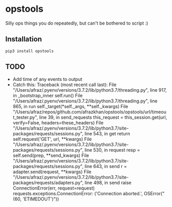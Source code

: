# opstools

Silly ops things you do repeatedly, but can't be bothered to script :)

## Installation

`pip3 install opstools`

## TODO

* Add time of any events to output
* Catch this:
      Traceback (most recent call last):
      File "/Users/afraz/.pyenv/versions/3.7.2/lib/python3.7/threading.py", line 917, in _bootstrap_inner
        self.run()
      File "/Users/afraz/.pyenv/versions/3.7.2/lib/python3.7/threading.py", line 865, in run
        self._target(*self._args, **self._kwargs)
      File "/Users/afraz/repos/github.com/afrazkhan/opstools/opstools/url/timeout_tester.py", line 39, in send_requests
        this_request = this_session.get(url, verify=False, headers=these_headers)
      File "/Users/afraz/.pyenv/versions/3.7.2/lib/python3.7/site-packages/requests/sessions.py", line    543, in get
        return self.request('GET', url, **kwargs)
      File "/Users/afraz/.pyenv/versions/3.7.2/lib/python3.7/site-packages/requests/sessions.py", line    530, in request
        resp = self.send(prep, **send_kwargs)
      File "/Users/afraz/.pyenv/versions/3.7.2/lib/python3.7/site-packages/requests/sessions.py", line    643, in send
        r = adapter.send(request, **kwargs)
      File "/Users/afraz/.pyenv/versions/3.7.2/lib/python3.7/site-packages/requests/adapters.py", line    498, in send
        raise ConnectionError(err, request=request)
    requests.exceptions.ConnectionError: ('Connection aborted.', OSError("(60, 'ETIMEDOUT')"))
